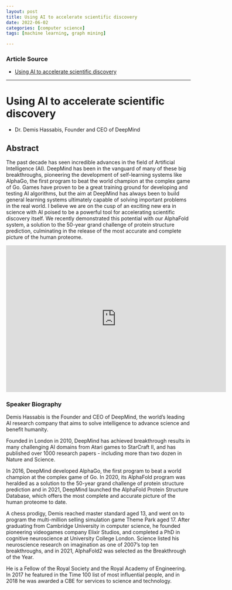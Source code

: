 ```yaml
---
layout: post
title: Using AI to accelerate scientific discovery
date: 2022-06-02
categories: [computer science]
tags: [machine learning, graph mining]

---
```


### Article Source

* [Using AI to accelerate scientific discovery](https://www.youtube.com/watch?v=ozdXIeMa2mw)


---

# Using AI to accelerate scientific discovery



* Dr. Demis Hassabis, Founder and CEO of DeepMind

## Abstract

The past decade has seen incredible advances in the field of Artificial Intelligence (AI). DeepMind has been in the vanguard of many of these big breakthroughs, pioneering the development of self-learning systems like AlphaGo, the first program to beat the world champion at the complex game of Go. Games have proven to be a great training ground for developing and testing AI algorithms, but the aim at DeepMind has always been to build general learning systems ultimately capable of solving important problems in the real world. I believe we are on the cusp of an exciting new era in science with AI poised to be a powerful tool for accelerating scientific discovery itself. We recently demonstrated this potential with our AlphaFold system, a solution to the 50-year grand challenge of protein structure prediction, culminating in the release of the most accurate and complete picture of the human proteome.


<iframe width="600" height="400" src="https://www.youtube.com/embed/ozdXIeMa2mw" title="YouTube video player" frameborder="0" allow="accelerometer; autoplay; clipboard-write; encrypted-media; gyroscope; picture-in-picture" allowfullscreen></iframe>

### Speaker Biography
Demis Hassabis is the Founder and CEO of DeepMind, the world’s leading AI research company that aims to solve intelligence to advance science and benefit humanity.

Founded in London in 2010, DeepMind has achieved breakthrough results in many challenging AI domains from Atari games to StarCraft II, and has published over 1000 research papers - including more than two dozen in Nature and Science. 

In 2016, DeepMind developed AlphaGo, the first program to beat a world champion at the complex game of Go. In 2020, its AlphaFold program was heralded as a solution to the 50-year grand challenge of protein structure prediction and in 2021, DeepMind launched the AlphaFold Protein Structure Database, which offers the most complete and accurate picture of the human proteome to date.  

A chess prodigy, Demis reached master standard aged 13, and went on to program the multi-million selling simulation game Theme Park aged 17. After graduating from Cambridge University in computer science, he founded pioneering videogames company Elixir Studios, and completed a PhD in cognitive neuroscience at University College London. Science listed his neuroscience research on imagination as one of 2007’s top ten breakthroughs, and in 2021, AlphaFold2 was selected as the Breakthrough of the Year.

He is a Fellow of the Royal Society and the Royal Academy of Engineering. In 2017 he featured in the Time 100 list of most influential people, and in 2018 he was awarded a CBE for services to science and technology.